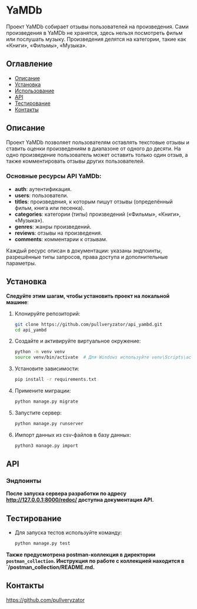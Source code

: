 # YaMDb

Проект YaMDb собирает отзывы пользователей на произведения. Сами произведения в YaMDb не хранятся, здесь нельзя посмотреть фильм или послушать музыку. Произведения делятся на категории, такие как «Книги», «Фильмы», «Музыка».

## Оглавление

- [Описание](#описание)
- [Установка](#установка)
- [Использование](#использование)
- [API](#api)
- [Тестирование](#тестирование)
- [Контакты](#контакты)

## Описание

Проект YaMDb позволяет пользователям оставлять текстовые отзывы и ставить оценки произведениям в диапазоне от одного до десяти. На одно произведение пользователь может оставить только один отзыв, а также комментировать отзывы других пользователей. 

### Основные ресурсы API YaMDb:

- **auth**: аутентификация.
- **users**: пользователи.
- **titles**: произведения, к которым пишут отзывы (определённый фильм, книга или песенка).
- **categories**: категории (типы) произведений («Фильмы», «Книги», «Музыка»).
- **genres**: жанры произведений.
- **reviews**: отзывы на произведения.
- **comments**: комментарии к отзывам.

Каждый ресурс описан в документации: указаны эндпоинты, разрешённые типы запросов, права доступа и дополнительные параметры.

## Установка

**Следуйте этим шагам, чтобы установить проект на локальной машине**:

1. Клонируйте репозиторий:
   ```bash
   git clone https://github.com/pullveryzator/api_yambd.git
   cd api_yambd
2. Создайте и активируйте виртуальное окружение:
   ```bash
   python -m venv venv
   source venv/bin/activate  # Для Windows используйте venv\Scripts\activate
3. Установите зависимости:
   ```bash
   pip install -r requirements.txt
4. Примените миграции:
   ```bash
   python manage.py migrate
5. Запустите сервер:
   ```bash
   python manage.py runserver
6. Импорт данных из csv-файлов в базу данных:
    ```bash
   python3 manage.py import

## API

### Эндпоинты

**После запуска сервера разработки по адресу http://127.0.0.1:8000/redoc/ доступна документация  API.**

## Тестирование

- Для запуска тестов используйте команду:
   ```bash
   python manage.py test

**Также предусмотрена postman-коллекция в директории `postman_collection`. Инструкция по работе с коллекцией находится в `/postman_collection/README.md.**


## Контакты

https://github.com/pullveryzator

